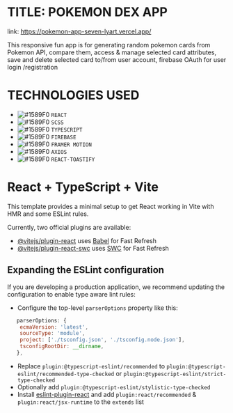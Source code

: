 # TITLE: POKEMON DEX APP 

link: https://pokemon-app-seven-lyart.vercel.app/

This responsive fun app is for generating random pokemon cards from Pokemon API, compare them, access & manage selected card attributes, save and delete selected card to/from user account, firebase OAuth for user login /registration 

# TECHNOLOGIES USED
- ![#1589F0](https://www.iconsdb.com/icons/download/color/1589F0/circle-16.png) `REACT`
- ![#1589F0](https://www.iconsdb.com/icons/download/color/1589F0/circle-16.png) `SCSS`
- ![#1589F0](https://www.iconsdb.com/icons/download/color/1589F0/circle-16.png) `TYPESCRIPT`
- ![#1589F0](https://www.iconsdb.com/icons/download/color/1589F0/circle-16.png) `FIREBASE`
- ![#1589F0](https://www.iconsdb.com/icons/download/color/1589F0/circle-16.png) `FRAMER MOTION`
- ![#1589F0](https://www.iconsdb.com/icons/download/color/1589F0/circle-16.png) `AXIOS`
- ![#1589F0](https://www.iconsdb.com/icons/download/color/1589F0/circle-16.png) `REACT-TOASTIFY`

# React + TypeScript + Vite

This template provides a minimal setup to get React working in Vite with HMR and some ESLint rules.

Currently, two official plugins are available:

- [@vitejs/plugin-react](https://github.com/vitejs/vite-plugin-react/blob/main/packages/plugin-react/README.md) uses [Babel](https://babeljs.io/) for Fast Refresh
- [@vitejs/plugin-react-swc](https://github.com/vitejs/vite-plugin-react-swc) uses [SWC](https://swc.rs/) for Fast Refresh

## Expanding the ESLint configuration

If you are developing a production application, we recommend updating the configuration to enable type aware lint rules:

- Configure the top-level `parserOptions` property like this:

```js
   parserOptions: {
    ecmaVersion: 'latest',
    sourceType: 'module',
    project: ['./tsconfig.json', './tsconfig.node.json'],
    tsconfigRootDir: __dirname,
   },
```

- Replace `plugin:@typescript-eslint/recommended` to `plugin:@typescript-eslint/recommended-type-checked` or `plugin:@typescript-eslint/strict-type-checked`
- Optionally add `plugin:@typescript-eslint/stylistic-type-checked`
- Install [eslint-plugin-react](https://github.com/jsx-eslint/eslint-plugin-react) and add `plugin:react/recommended` & `plugin:react/jsx-runtime` to the `extends` list
